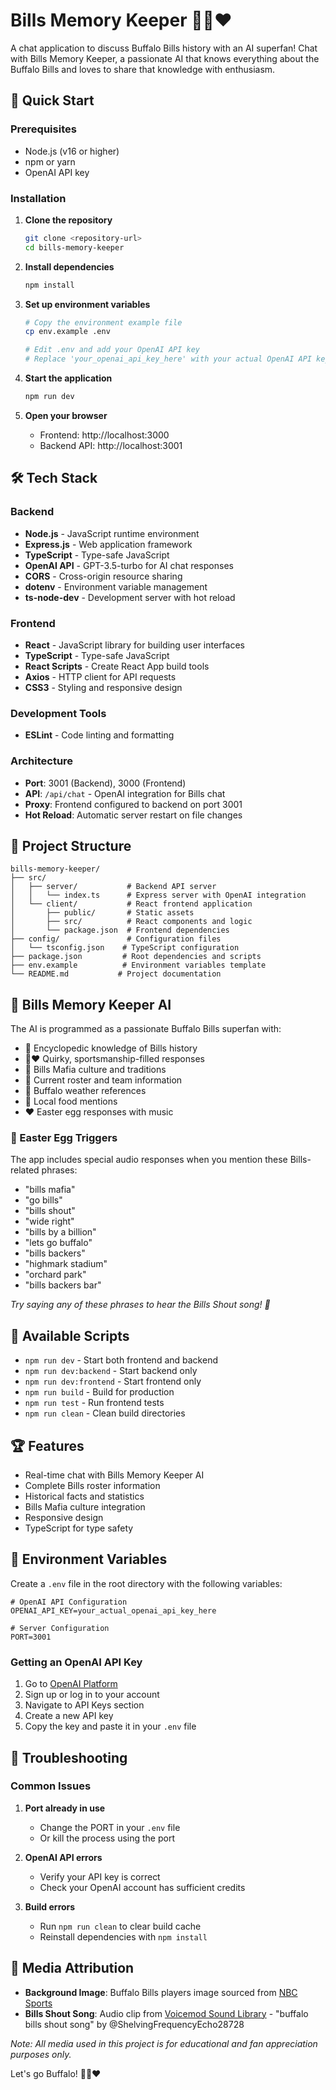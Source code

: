 # Bills Memory Keeper 🏈💙❤️

A chat application to discuss Buffalo Bills history with an AI superfan! Chat with Bills Memory Keeper, a passionate AI that knows everything about the Buffalo Bills and loves to share that knowledge with enthusiasm.

## 🚀 Quick Start

### Prerequisites
- Node.js (v16 or higher)
- npm or yarn
- OpenAI API key 

### Installation

1. **Clone the repository**
   ```bash
   git clone <repository-url>
   cd bills-memory-keeper
   ```

2. **Install dependencies**
   ```bash
   npm install
   ```

3. **Set up environment variables**
   ```bash
   # Copy the environment example file
   cp env.example .env
   
   # Edit .env and add your OpenAI API key
   # Replace 'your_openai_api_key_here' with your actual OpenAI API key - or just copy the env example file (already has the key) as it is to .env 
   ```

4. **Start the application**
   ```bash
   npm run dev
   ```

5. **Open your browser**
   - Frontend: http://localhost:3000
   - Backend API: http://localhost:3001

## 🛠️ Tech Stack

### Backend
- **Node.js** - JavaScript runtime environment
- **Express.js** - Web application framework
- **TypeScript** - Type-safe JavaScript
- **OpenAI API** - GPT-3.5-turbo for AI chat responses
- **CORS** - Cross-origin resource sharing
- **dotenv** - Environment variable management
- **ts-node-dev** - Development server with hot reload

### Frontend
- **React** - JavaScript library for building user interfaces
- **TypeScript** - Type-safe JavaScript
- **React Scripts** - Create React App build tools
- **Axios** - HTTP client for API requests
- **CSS3** - Styling and responsive design

### Development Tools
- **ESLint** - Code linting and formatting

### Architecture
- **Port**: 3001 (Backend), 3000 (Frontend)
- **API**: `/api/chat` - OpenAI integration for Bills chat
- **Proxy**: Frontend configured to backend on port 3001
- **Hot Reload**: Automatic server restart on file changes

## 📁 Project Structure

```
bills-memory-keeper/
├── src/
│   ├── server/           # Backend API server
│   │   └── index.ts      # Express server with OpenAI integration
│   └── client/           # React frontend application
│       ├── public/       # Static assets
│       ├── src/          # React components and logic
│       └── package.json  # Frontend dependencies
├── config/               # Configuration files
│   └── tsconfig.json    # TypeScript configuration
├── package.json         # Root dependencies and scripts
├── env.example          # Environment variables template
└── README.md           # Project documentation
```

## 🏈 Bills Memory Keeper AI

The AI is programmed as a passionate Buffalo Bills superfan with:
- 🦬 Encyclopedic knowledge of Bills history
- 💙❤️ Quirky, sportsmanship-filled responses
- 🎉 Bills Mafia culture and traditions
- 🏈 Current roster and team information
- 🥶 Buffalo weather references
- 🍕 Local food mentions
- ❤️ Easter egg responses with music

### 🎵 Easter Egg Triggers
The app includes special audio responses when you mention these Bills-related phrases:
- "bills mafia"
- "go bills"
- "bills shout"
- "wide right"
- "bills by a billion"
- "lets go buffalo"
- "bills backers"
- "highmark stadium"
- "orchard park"
- "bills backers bar"

*Try saying any of these phrases to hear the Bills Shout song! 🎵* 

## 🚀 Available Scripts

- `npm run dev` - Start both frontend and backend
- `npm run dev:backend` - Start backend only
- `npm run dev:frontend` - Start frontend only
- `npm run build` - Build for production
- `npm run test` - Run frontend tests
- `npm run clean` - Clean build directories

## 🏆 Features

- Real-time chat with Bills Memory Keeper AI
- Complete Bills roster information
- Historical facts and statistics
- Bills Mafia culture integration
- Responsive design
- TypeScript for type safety

## 🔧 Environment Variables

Create a `.env` file in the root directory with the following variables:

```env
# OpenAI API Configuration
OPENAI_API_KEY=your_actual_openai_api_key_here

# Server Configuration
PORT=3001
```

### Getting an OpenAI API Key

1. Go to [OpenAI Platform](https://platform.openai.com/)
2. Sign up or log in to your account
3. Navigate to API Keys section
4. Create a new API key
5. Copy the key and paste it in your `.env` file

## 🐛 Troubleshooting

### Common Issues

1. **Port already in use**
   - Change the PORT in your `.env` file
   - Or kill the process using the port

2. **OpenAI API errors**
   - Verify your API key is correct
   - Check your OpenAI account has sufficient credits

3. **Build errors**
   - Run `npm run clean` to clear build cache
   - Reinstall dependencies with `npm install`

## 📸 Media Attribution

- **Background Image**: Buffalo Bills players image sourced from [NBC Sports](https://www.nbc.com)
- **Bills Shout Song**: Audio clip from [Voicemod Sound Library](https://tuna.voicemod.net/sound/08e6311b-0892-4b5b-8c3c-a9e6b73c309b) - "buffalo bills shout song" by @ShelvingFrequencyEcho28728

*Note: All media used in this project is for educational and fan appreciation purposes only.*

Let's go Buffalo! 🦬💙❤️